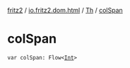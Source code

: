 [fritz2](../../index.md) / [io.fritz2.dom.html](../index.md) / [Th](index.md) / [colSpan](./col-span.md)

# colSpan

`var colSpan: Flow<`[`Int`](https://kotlinlang.org/api/latest/jvm/stdlib/kotlin/-int/index.html)`>`